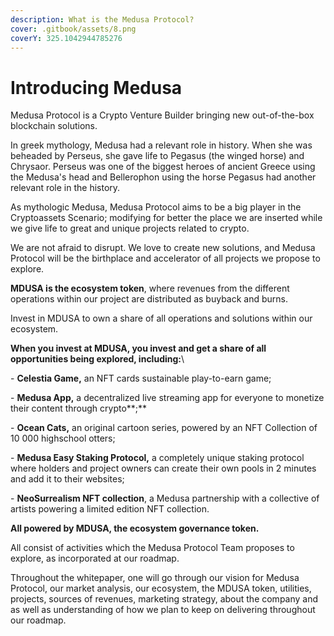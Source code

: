 ```yaml
---
description: What is the Medusa Protocol?
cover: .gitbook/assets/8.png
coverY: 325.1042944785276
---
```


# Introducing Medusa

Medusa Protocol is a Crypto Venture Builder bringing new out-of-the-box blockchain solutions.

In greek mythology, Medusa had a relevant role in history. When she was beheaded by Perseus, she gave life to Pegasus (the winged horse) and Chrysaor. Perseus was one of the biggest heroes of ancient Greece using the Medusa's head and Bellerophon using the horse Pegasus had another relevant role in the history.

As mythologic Medusa, Medusa Protocol aims to be a big player in the Cryptoassets Scenario; modifying for better the place we are inserted while we give life to great and unique projects related to crypto.&#x20;

We are not afraid to disrupt. We love to create new solutions, and Medusa Protocol will be the birthplace and accelerator of all projects we propose to explore.

**MDUSA is the ecosystem token**, where revenues from the different operations within our project are distributed as buyback and burns.&#x20;

Invest in MDUSA to own a share of all operations and solutions within our ecosystem.

**When you invest at MDUSA, you invest and get a share of all opportunities being explored, including:**\


\-        **Celestia Game,** an NFT cards sustainable play-to-earn game;&#x20;

\-        **Medusa App,** a decentralized live streaming app for everyone to monetize their content through crypto**;**

\-        **Ocean Cats,** an original cartoon series, powered by an NFT Collection of 10 000 highschool otters;

\-        **Medusa Easy Staking Protocol,** a completely unique staking protocol where holders and project owners can create their own pools in 2 minutes and add it to their websites;

\-        **NeoSurrealism NFT collection**, a Medusa partnership with a collective of artists powering a limited edition NFT collection.

&#x20;

**All powered by MDUSA, the ecosystem governance token.**

All consist of activities which the Medusa Protocol Team proposes to explore, as incorporated at our roadmap.

Throughout the whitepaper, one will go through our vision for Medusa Protocol, our market analysis, our ecosystem, the MDUSA token, utilities, projects, sources of revenues, marketing strategy, about the company and as well as understanding of how we plan to keep on delivering throughout our roadmap.
